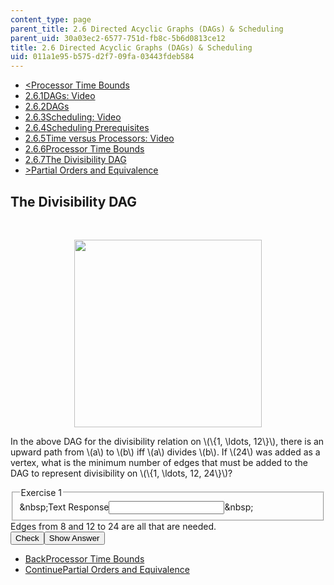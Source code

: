 ```yaml
---
content_type: page
parent_title: 2.6 Directed Acyclic Graphs (DAGs) & Scheduling
parent_uid: 30a03ec2-6577-751d-fb8c-5b6d0813ce12
title: 2.6 Directed Acyclic Graphs (DAGs) & Scheduling
uid: 011a1e95-b575-d2f7-09fa-03443fdeb584
---
```

<ul class="navigation pagination"><li id="top_bck_btn"><a href='/courses/electrical-engineering-and-computer-science/6-042j-mathematics-for-computer-science-spring-2015/structures/tp7-1/vertical-a69125071411';><<span>Processor Time Bounds</span></a></li><li id="flp_btn_1" ><a href='/courses/electrical-engineering-and-computer-science/6-042j-mathematics-for-computer-science-spring-2015/structures/tp7-1'>2.6.1<span>DAGs: Video</span></a></li><li id="flp_btn_2" ><a href='/courses/electrical-engineering-and-computer-science/6-042j-mathematics-for-computer-science-spring-2015/structures/tp7-1/vertical-dcde59c77eab'>2.6.2<span>DAGs</span></a></li><li id="flp_btn_3" ><a href='/courses/electrical-engineering-and-computer-science/6-042j-mathematics-for-computer-science-spring-2015/structures/tp7-1/vertical-0b187f2dedb6'>2.6.3<span>Scheduling: Video</span></a></li><li id="flp_btn_4" ><a href='/courses/electrical-engineering-and-computer-science/6-042j-mathematics-for-computer-science-spring-2015/structures/tp7-1/vertical-cb2dbc0f9d11'>2.6.4<span>Scheduling Prerequisites</span></a></li><li id="flp_btn_5" ><a href='/courses/electrical-engineering-and-computer-science/6-042j-mathematics-for-computer-science-spring-2015/structures/tp7-1/vertical-ce9e54c9d251'>2.6.5<span>Time versus Processors: Video</span></a></li><li id="flp_btn_6" ><a href='/courses/electrical-engineering-and-computer-science/6-042j-mathematics-for-computer-science-spring-2015/structures/tp7-1/vertical-a69125071411'>2.6.6<span>Processor Time Bounds</span></a></li><li id="flp_btn_7" class="button_selected"><a href='/courses/electrical-engineering-and-computer-science/6-042j-mathematics-for-computer-science-spring-2015/structures/tp7-1/vertical-839e7a19a176'>2.6.7<span>The Divisibility DAG</span></a></li><li id="top_continue_btn"><a href='/courses/electrical-engineering-and-computer-science/6-042j-mathematics-for-computer-science-spring-2015/structures/partial-orders-and-equivalence';>><span>Partial Orders and Equivalence</span></a></li></ul><h2 class="subhead">The Divisibility DAG</h2><div class="self_assessment">
<br display_name="The Divisibility DAG" url_name="The_Divisibility_DAG_0" />
<p display_name="The Divisibility DAG" url_name="The_Divisibility_DAG_1">
<center display_name="The Divisibility DAG" url_name="The_Divisibility_DAG_2">
<img align="bottom" alt="" border="0" height="300" src="/courses/electrical-engineering-and-computer-science/6-042j-mathematics-for-computer-science-spring-2015/structures/tp7-1/vertical-839e7a19a176/divi2.gif" width="300" />
</center>
<div id="Q1_div" class="problem_question"><p display_name="The Divisibility DAG" url_name="The_Divisibility_DAG_3">
      In the above DAG for the divisibility relation on \(\{1, \ldots, 12\}\), there
      is an upward path from \(a\) to \(b\) iff \(a\) divides \(b\).
      If \(24\) was added as a vertex, what is the minimum number of edges that
      must be added to the DAG to represent divisibility on \(\{1, \ldots, 12, 24\}\)?
    </p><fieldset><legend class="visually-hidden">Exercise 1</legend><div class="choice"><label id="Q1_label"><span id="Q1_aria_status" tabindex="-1" class="visually-hidden">&amp;nbsp;</span><span class="visually-hidden">Text Response</span><input ckecktype="ci" onkeypress="numericTypedOrDropDownSelected(1)" value="" answer="2" type="text" id="Q1_input" class="problem_text_input"><span id="Q1_normal_status" class="nostatus" aria-hidden="true">&amp;nbsp;</span><span style="display:none;" id="Q1_ans_span" tabindex="-1">  Answer:2</span></label></div></fieldset></div><div id="S1_div" class="problem_solution" tabindex="-1" display_name="The Divisibility DAG" url_name="The_Divisibility_DAG_5">Edges from 8 and 12 to 24 are all that are needed.</div><div class="action"><button id="Q1_button" onclick="checkAnswer({1: 'stringresponse'})" class="problem_mo_button">Check</button><button id="Q1_button_show" onclick="showHideSolution({1: 'stringresponse'}, 1, [1])" class="problem_mo_button">Show Answer</button></div></p></div><ul class="navigation progress"><li id="bck_btn"><a href='/courses/electrical-engineering-and-computer-science/6-042j-mathematics-for-computer-science-spring-2015/structures/tp7-1/vertical-a69125071411';>Back<span>Processor Time Bounds</span></a></li><li id="continue_btn"><a href='/courses/electrical-engineering-and-computer-science/6-042j-mathematics-for-computer-science-spring-2015/structures/partial-orders-and-equivalence';>Continue<span>Partial Orders and Equivalence</span></a></li></ul>
